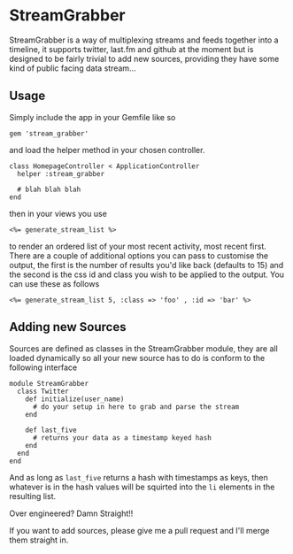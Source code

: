 StreamGrabber
=============

StreamGrabber is a way of multiplexing streams and feeds together into a timeline, it supports twitter, last.fm and github at the moment but is designed to be fairly trivial to add new sources, providing they have some kind of public facing data stream…

Usage
-----

Simply include the app in your Gemfile like so

    gem 'stream_grabber'

and load the helper method in your chosen controller.

    class HomepageController < ApplicationController
      helper :stream_grabber

      # blah blah blah
    end

then in your views you use

    <%= generate_stream_list %>

to render an ordered list of your most recent activity, most recent
first. There are a couple of additional options you can pass to
customise the output, the first is the number of results you'd like back
(defaults to 15) and the second is the css id and class you wish to be 
applied to the output. You can use these as follows

    <%= generate_stream_list 5, :class => 'foo' , :id => 'bar' %>

Adding new Sources
------------------

Sources are defined as classes in the StreamGrabber module, they are all
loaded dynamically so all your new source has to do is conform to the
following interface

    module StreamGrabber
      class Twitter
        def initialize(user_name)
          # do your setup in here to grab and parse the stream
        end

        def last_five
          # returns your data as a timestamp keyed hash
        end
      end
    end

And as long as `last_five` returns a hash with timestamps as keys, then
whatever is in the hash values will be squirted into the `li` elements
in the resulting list.

Over engineered? Damn Straight!!

If you want to add sources, please give me a pull request and I'll merge
them straight in.
